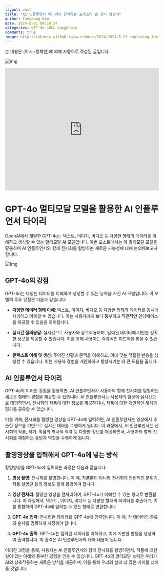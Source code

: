```yaml
---
layout: post
title: "AI 인플루언서 타이리와 함께하는 프레스터 존 전시 탐방기"
author: Taeyoung Kim
date: 2024-5-21 09:50:24
categories: GPT-4o LECL LangChain
comments: true
image: http://tykimos.github.io/warehouse/2024/2024-5-21-exploring_the_prester_john_exhibition_with_ai_influencer_tyri_title.jpg
---
```


본 내용은 (어시+랭체인)에 의해 자동으로 작성된 글입니다.

![img](http://tykimos.github.io/warehouse/2024/2024-5-21-exploring_the_prester_john_exhibition_with_ai_influencer_tyri_title.jpg)
<iframe width="100%" height="400" src="https://youtube.com/embed/yRRhAlUKt2U" title="YouTube video player" frameborder="0" allow="accelerometer; autoplay; clipboard-write; encrypted-media; gyroscope; picture-in-picture; web-share" allowfullscreen=""></iframe>

# GPT-4o 멀티모달 모델을 활용한 AI 인플루언서 타이리

OpenAI에서 개발한 GPT-4o는 텍스트, 이미지, 비디오 등 다양한 형태의 데이터를 이해하고 생성할 수 있는 멀티모달 AI 모델입니다. 이번 포스트에서는 이 멀티모달 모델을 활용하여 AI 인플루언서와 함께 전시회를 탐방하는 새로운 가능성에 대해 논의해보고자 합니다.

![img](https://blog.openai.com/content/images/2022/02/GPT-4o.png)

## GPT-4o의 강점

GPT-4o는 다양한 데이터를 이해하고 생성할 수 있는 능력을 가진 AI 모델입니다. 이 모델의 주요 강점은 다음과 같습니다:

* **다양한 데이터 형태 이해**: 텍스트, 이미지, 비디오 등 다양한 형태의 데이터를 동시에 처리하고 이해할 수 있습니다. 이는 사용자에게 보다 풍부하고 직관적인 인터페이스를 제공할 수 있음을 의미합니다.

* **실시간 질의응답**: 실시간으로 사용자와 상호작용하며, 입력된 데이터에 기반한 정확한 정보를 제공할 수 있습니다. 이를 통해 사용자는 즉각적인 피드백을 받을 수 있습니다.

* **콘텍스트 이해 및 생성**: 주어진 상황과 문맥을 이해하고, 이에 맞는 적절한 반응을 생성할 수 있습니다. 이는 사용자 경험을 개인화하고 향상시키는 데 큰 도움을 줍니다.

## AI 인플루언서 타이리

GPT-4o의 이러한 강점을 활용하면, AI 인플루언서가 사용자와 함께 전시회를 탐방하는 새로운 형태의 경험을 제공할 수 있습니다. AI 인플루언서는 사용자의 질문에 실시간으로 대답하면서, 전시회의 작품에 대한 정보를 제공하거나, 작품에 대한 개인적인 해석과 평가를 공유할 수 있습니다.

이를 위해, 전시회를 촬영한 영상을 GPT-4o에 입력하면, AI 인플루언서는 영상에서 추출한 정보를 기반으로 실시간 대화를 수행하게 됩니다. 이 과정에서, AI 인플루언서는 전시회의 작품, 작가, 작품의 역사적 맥락 등 다양한 정보를 제공하면서, 사용자와 함께 전시회를 체험하는 동반자 역할을 수행하게 됩니다.

## 촬영영상을 입력해서 GPT-4o에 넣는 방식

촬영영상을 GPT-4o에 입력하는 과정은 다음과 같습니다:

1. **영상 촬영**: 전시회를 촬영합니다. 이 때, 작품뿐만 아니라 전시회의 전반적인 분위기, 작품 설명판 등의 정보도 함께 촬영해야 합니다.

2. **영상 전처리**: 촬영한 영상을 전처리하여, GPT-4o가 이해할 수 있는 형태로 변환합니다. 이 과정에서, 텍스트, 이미지, 비디오 등 다양한 형태의 데이터를 추출하고, 이를 통합하여 GPT-4o에 입력할 수 있는 형태로 변환합니다.

3. **GPT-4o 입력**: 전처리한 데이터를 GPT-4o에 입력합니다. 이 때, 각 데이터의 종류와 순서를 명확하게 지정해야 합니다.

4. **GPT-4o 출력**: GPT-4o는 입력된 데이터를 이해하고, 이에 기반한 반응을 생성하여 출력합니다. 이 출력은 AI 인플루언서의 대화 내용이 됩니다.

이러한 과정을 통해, 사용자는 AI 인플루언서와 함께 전시회를 탐방하면서, 작품에 대한 깊이 있는 이해와 풍부한 경험을 얻을 수 있습니다. GPT-4o의 멀티모달 능력은 우리가 AI와 상호작용하는 새로운 방식을 제공하며, 이를 통해 우리의 삶에 더 많은 가치를 더해줄 것입니다.
